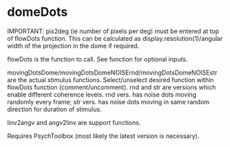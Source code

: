 # domeDots

IMPORTANT: pix2deg (ie number of pixels per deg) must be entered at top of flowDots function. This can be calculated as display.resolution(1)/angular width of the projection in the dome if required.

flowDots is the function to call. See function for optional inputs.

movingDotsDome/movingDotsDomeNOISErnd/movingDotsDomeNOISEstr are the actual stimulus functions. Select/unselect desired function within flowDots function (comment/uncomment). rnd and str are versions which enable different coherence levels. rnd vers. has noise dots moving randomly every frame; str vers. has noise dots moving in same random direction for duration of stimulus.

linv2angv and angv2linv are support functions.

Requires PsychToolbox (most likely the latest version is necessary).
